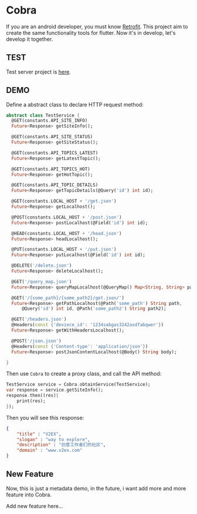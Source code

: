Cobra
=====

If you are an android developer, you must know [Retrofit][1]. This project aim to create the same functionality tools for flutter. Now it's in develop, let's develop it together.

## TEST

Test server project is [here][2].

## DEMO

Define a abstract class to declare HTTP request method:

```dart
abstract class TestService {
  @GET(constants.API_SITE_INFO)
  Future<Response> getSiteInfo();

  @GET(constants.API_SITE_STATUS)
  Future<Response> getSiteStatus();

  @GET(constants.API_TOPICS_LATEST)
  Future<Response> getLatestTopic();

  @GET(constants.API_TOPICS_HOT)
  Future<Response> getHotTopic();

  @GET(constants.API_TOPIC_DETAILS)
  Future<Response> getTopicDetails(@Query('id') int id);

  @GET(constants.LOCAL_HOST + '/get.json')
  Future<Response> getLocalhost();

  @POST(constants.LOCAL_HOST + '/post.json')
  Future<Response> postLocalhost(@Field('id') int id);

  @HEAD(constants.LOCAL_HOST + '/head.json')
  Future<Response> headLocalhost();

  @PUT(constants.LOCAL_HOST + '/put.json')
  Future<Response> putLocalhost(@Field('id') int id);

  @DELETE('/delete.json')
  Future<Response> deleteLocalhost();

  @GET('/query_map.json')
  Future<Response> queryMapLocalhost(@QueryMap() Map<String, String> params);

  @GET('/{some_path}/{some_path2}/get.json/')
  Future<Response> getPathLocalhost(@Path('some_path') String path,
      @Query('id') int id, @Path('some_path2') String path2);

  @GET('/headers.json')
  @Headers(const {'deviece_id': '1234sabgas3242asdfabqwer'})
  Future<Response> getWithHeadersLocalhost();

  @POST('/json.json')
  @Headers(const {'Content-type': 'application/json'})
  Future<Response> postJsonContentLocalhost(@Body() String body);

}
```

Then use ```Cobra``` to create a proxy class, and call the API method:

```dart
TestService service = Cobra.obtainService(TestService);
var response = service.getSiteInfo();
response.then((res){
    print(res);
});
```

Then you will see this response:

```json
{
    "title" : "V2EX",
    "slogan" : "way to explore",
    "description" : "创意工作者们的社区",
    "domain" : "www.v2ex.com"
}
```

## New Feature

Now, this is just a metadata demo, in the future, i want add more and more feature into Cobra.

Add new feature here...

[1]: https://github.com/square/retrofit
[2]: https://github.com/onlynight/CobraTestServer
